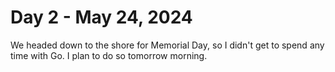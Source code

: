 # Day 2 - May 24, 2024

We headed down to the shore for Memorial Day, so I didn't get to spend any time with Go. I plan to do so tomorrow morning.